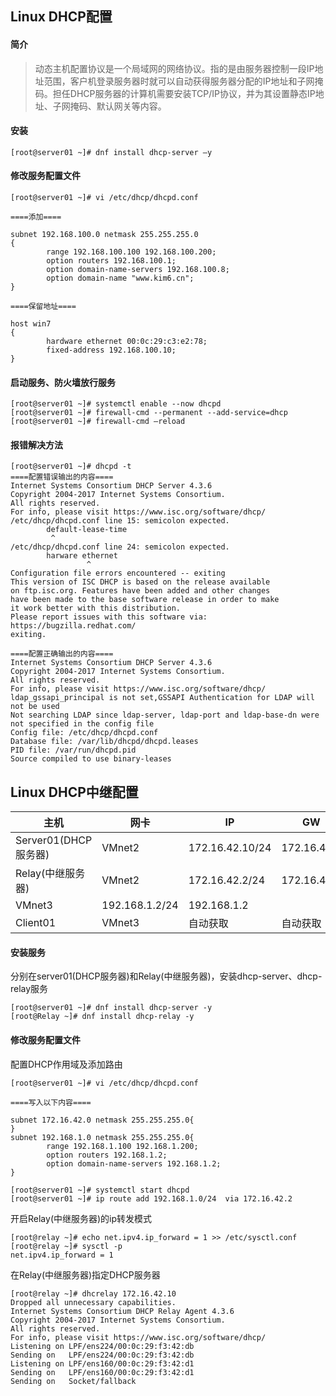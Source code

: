 ## Linux DHCP配置

#### 简介

> 动态主机配置协议是一个局域网的网络协议。指的是由服务器控制一段IP地址范围，客户机登录服务器时就可以自动获得服务器分配的IP地址和子网掩码。担任DHCP服务器的计算机需要安装TCP/IP协议，并为其设置静态IP地址、子网掩码、默认网关等内容。

#### 安装

```
[root@server01 ~]# dnf install dhcp-server –y
```

#### 修改服务配置文件

```
[root@server01 ~]# vi /etc/dhcp/dhcpd.conf
 
====添加====
 
subnet 192.168.100.0 netmask 255.255.255.0
{
        range 192.168.100.100 192.168.100.200;
        option routers 192.168.100.1;
        option domain-name-servers 192.168.100.8;
        option domain-name "www.kim6.cn";
}
 
====保留地址====
 
host win7
{
        hardware ethernet 00:0c:29:c3:e2:78;
        fixed-address 192.168.100.10;
}
```

#### 启动服务、防火墙放行服务

```
[root@server01 ~]# systemctl enable --now dhcpd
[root@server01 ~]# firewall-cmd --permanent --add-service=dhcp
[root@server01 ~]# firewall-cmd –reload
```

#### 报错解决方法

```
[root@server01 ~]# dhcpd -t
====配置错误输出的内容====
Internet Systems Consortium DHCP Server 4.3.6
Copyright 2004-2017 Internet Systems Consortium.
All rights reserved.
For info, please visit https://www.isc.org/software/dhcp/
/etc/dhcp/dhcpd.conf line 15: semicolon expected.
        default-lease-time
         ^
/etc/dhcp/dhcpd.conf line 24: semicolon expected.
        harware ethernet
                 ^
Configuration file errors encountered -- exiting
This version of ISC DHCP is based on the release available
on ftp.isc.org. Features have been added and other changes
have been made to the base software release in order to make
it work better with this distribution.
Please report issues with this software via:
https://bugzilla.redhat.com/
exiting.
 
====配置正确输出的内容====
Internet Systems Consortium DHCP Server 4.3.6
Copyright 2004-2017 Internet Systems Consortium.
All rights reserved.
For info, please visit https://www.isc.org/software/dhcp/
ldap_gssapi_principal is not set,GSSAPI Authentication for LDAP will not be used
Not searching LDAP since ldap-server, ldap-port and ldap-base-dn were not specified in the config file
Config file: /etc/dhcp/dhcpd.conf
Database file: /var/lib/dhcpd/dhcpd.leases
PID file: /var/run/dhcpd.pid
Source compiled to use binary-leases
```

## Linux DHCP中继配置

| 主机                 | 网卡           | IP              | GW          |
| -------------------- | -------------- | --------------- | ----------- |
| Server01(DHCP服务器) | VMnet2         | 172.16.42.10/24 | 172.16.42.2 |
| Relay(中继服务器)    | VMnet2         | 172.16.42.2/24  | 172.16.42.2 |
| VMnet3               | 192.168.1.2/24 | 192.168.1.2     |             |
| Client01             | VMnet3         | 自动获取        | 自动获取    |

#### 安装服务

分别在server01(DHCP服务器)和Relay(中继服务器)，安装dhcp-server、dhcp-relay服务

```
[root@server01 ~]# dnf install dhcp-server -y
[root@Relay ~]# dnf install dhcp-relay -y
```

#### 修改服务配置文件

配置DHCP作用域及添加路由

```
[root@server01 ~]# vi /etc/dhcp/dhcpd.conf
 
====写入以下内容====
 
subnet 172.16.42.0 netmask 255.255.255.0{
}
subnet 192.168.1.0 netmask 255.255.255.0{
        range 192.168.1.100 192.168.1.200;
        option routers 192.168.1.2;
        option domain-name-servers 192.168.1.2;
}
 
[root@server01 ~]# systemctl start dhcpd
[root@server01 ~]# ip route add 192.168.1.0/24  via 172.16.42.2
```

开启Relay(中继服务器)的ip转发模式

```
[root@relay ~]# echo net.ipv4.ip_forward = 1 >> /etc/sysctl.conf 
[root@relay ~]# sysctl -p 
net.ipv4.ip_forward = 1
```

在Relay(中继服务器)指定DHCP服务器

```
[root@relay ~]# dhcrelay 172.16.42.10
Dropped all unnecessary capabilities.
Internet Systems Consortium DHCP Relay Agent 4.3.6
Copyright 2004-2017 Internet Systems Consortium.
All rights reserved.
For info, please visit https://www.isc.org/software/dhcp/
Listening on LPF/ens224/00:0c:29:f3:42:db
Sending on   LPF/ens224/00:0c:29:f3:42:db
Listening on LPF/ens160/00:0c:29:f3:42:d1
Sending on   LPF/ens160/00:0c:29:f3:42:d1
Sending on   Socket/fallback
```
